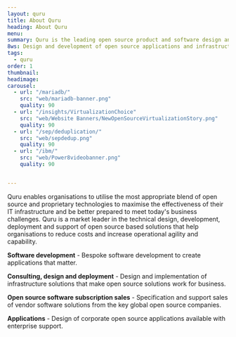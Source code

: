 ```yaml
---
layout: quru
title: About Quru
heading: About Quru
menu:
summary: Quru is the leading open source product and software design and development team in Europe
8ws: Design and development of open source applications and infrastructure
tags:
  - quru
order: 1
thumbnail:
headimage:
carousel:
  - url: "/mariadb/"
    src: "web/mariadb-banner.png"
    quality: 90
  - url: "/insights/VirtualizationChoice"
    src: "web/Website Banners/NewOpenSourceVirtualizationStory.png"
    quality: 90
  - url: "/sep/deduplication/"
    src: "web/sepdedup.png"
    quality: 90
  - url: "/ibm/"
    src: "web/Power8videobanner.png"
    quality: 90


---
```


Quru enables organisations to utilise the most appropriate blend of open source and proprietary technologies to maximise the effectiveness of their IT infrastructure and be better prepared to meet today's business challenges. Quru is a market leader in the technical design, development, deployment and support of open source based solutions that help organisations to reduce costs and increase operational agility and capability.

**Software development** - Bespoke software development to create applications that matter.

**Consulting, design and deployment** - Design and implementation of infrastructure solutions that make open source solutions work for business.

**Open source software subscription sales** - Specification and support sales of vendor software solutions from the key global open source companies.

**Applications** - Design of corporate open source applications available with enterprise support.
